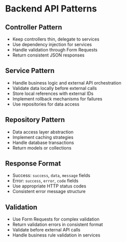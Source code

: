 # Backend API Patterns

## Controller Pattern
- Keep controllers thin, delegate to services
- Use dependency injection for services
- Handle validation through Form Requests
- Return consistent JSON responses

## Service Pattern  
- Handle business logic and external API orchestration
- Validate data locally before external calls
- Store local references with external IDs
- Implement rollback mechanisms for failures
- Use repositories for data access

## Repository Pattern
- Data access layer abstraction
- Implement caching strategies
- Handle database transactions
- Return models or collections

## Response Format
- Success: `success`, `data`, `message` fields
- Error: `success`, `error`, `code` fields
- Use appropriate HTTP status codes
- Consistent error message structure

## Validation
- Use Form Requests for complex validation
- Return validation errors in consistent format
- Validate before external API calls
- Handle business rule validation in services